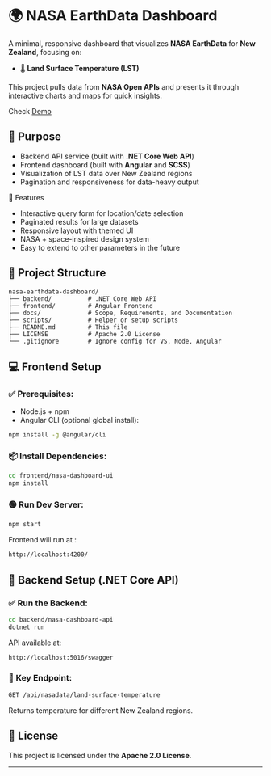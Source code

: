 # 🌍 NASA EarthData Dashboard

A minimal, responsive dashboard that visualizes **NASA EarthData** for **New Zealand**, focusing on:

- 🌡️ **Land Surface Temperature (LST)**

This project pulls data from **NASA Open APIs** and presents it through interactive charts and maps for quick insights.

Check [Demo](https://sammy-john.github.io/nasa-earthdata-dashboard/)


## 🚀 Purpose

- Backend API service (built with **.NET Core Web API**)
- Frontend dashboard (built with **Angular** and **SCSS**)
- Visualization of LST data over New Zealand regions
- Pagination and responsiveness for data-heavy output

📸 Features

- Interactive query form for location/date selection
- Paginated results for large datasets
- Responsive layout with themed UI
- NASA + space-inspired design system
- Easy to extend to other parameters in the future

## 📂 Project Structure

```
nasa-earthdata-dashboard/
├── backend/          # .NET Core Web API
├── frontend/         # Angular Frontend
├── docs/             # Scope, Requirements, and Documentation
├── scripts/          # Helper or setup scripts
├── README.md         # This file
├── LICENSE           # Apache 2.0 License
└── .gitignore        # Ignore config for VS, Node, Angular
```

## 💻 Frontend Setup 

### ✅ Prerequisites:
- Node.js + npm
- Angular CLI (optional global install):
```bash
npm install -g @angular/cli
```

### 📦 Install Dependencies:

```bash
cd frontend/nasa-dashboard-ui
npm install
```

### 🟢 Run Dev Server:
```bash
npm start
```

Frontend will run at :
```bash
http://localhost:4200/
```
## 🚀 Backend Setup (.NET Core API)
### ✅ Run the Backend:

```bash
cd backend/nasa-dashboard-api
dotnet run
```
API available at:
```bash
http://localhost:5016/swagger
```

### 📌 Key Endpoint:

```bash
GET /api/nasadata/land-surface-temperature
```

Returns temperature for different New Zealand regions.

## 📝 License

This project is licensed under the **Apache 2.0 License**.

---

